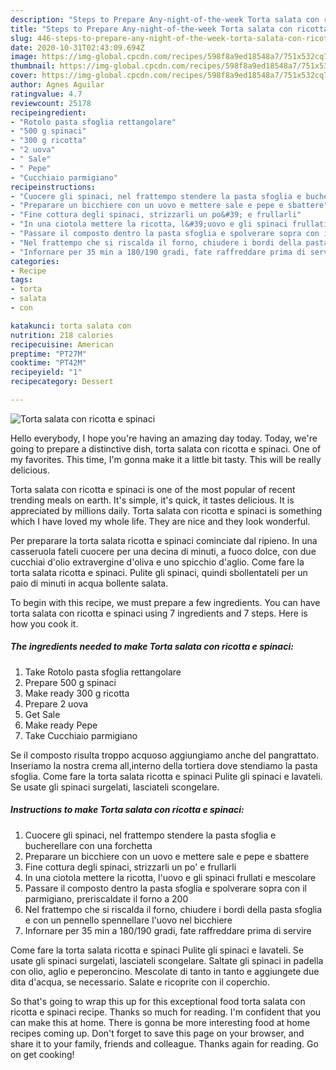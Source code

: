 ```yaml
---
description: "Steps to Prepare Any-night-of-the-week Torta salata con ricotta e spinaci"
title: "Steps to Prepare Any-night-of-the-week Torta salata con ricotta e spinaci"
slug: 446-steps-to-prepare-any-night-of-the-week-torta-salata-con-ricotta-e-spinaci
date: 2020-10-31T02:43:09.694Z
image: https://img-global.cpcdn.com/recipes/598f8a9ed18548a7/751x532cq70/torta-salata-con-ricotta-e-spinaci-recipe-main-photo.jpg
thumbnail: https://img-global.cpcdn.com/recipes/598f8a9ed18548a7/751x532cq70/torta-salata-con-ricotta-e-spinaci-recipe-main-photo.jpg
cover: https://img-global.cpcdn.com/recipes/598f8a9ed18548a7/751x532cq70/torta-salata-con-ricotta-e-spinaci-recipe-main-photo.jpg
author: Agnes Aguilar
ratingvalue: 4.7
reviewcount: 25178
recipeingredient:
- "Rotolo pasta sfoglia rettangolare"
- "500 g spinaci"
- "300 g ricotta"
- "2 uova"
- " Sale"
- " Pepe"
- "Cucchiaio parmigiano"
recipeinstructions:
- "Cuocere gli spinaci, nel frattempo stendere la pasta sfoglia e bucherellare con una forchetta"
- "Preparare un bicchiere con un uovo e mettere sale e pepe e sbattere"
- "Fine cottura degli spinaci, strizzarli un po&#39; e frullarli"
- "In una ciotola mettere la ricotta, l&#39;uovo e gli spinaci frullati e mescolare"
- "Passare il composto dentro la pasta sfoglia e spolverare sopra con il parmigiano, preriscaldate il forno a 200"
- "Nel frattempo che si riscalda il forno, chiudere i bordi della pasta sfoglia e con un pennello spennellare l&#39;uovo nel bicchiere"
- "Infornare per 35 min a 180/190 gradi, fate raffreddare prima di servire"
categories:
- Recipe
tags:
- torta
- salata
- con

katakunci: torta salata con 
nutrition: 218 calories
recipecuisine: American
preptime: "PT27M"
cooktime: "PT42M"
recipeyield: "1"
recipecategory: Dessert

---
```



![Torta salata con ricotta e spinaci](https://img-global.cpcdn.com/recipes/598f8a9ed18548a7/751x532cq70/torta-salata-con-ricotta-e-spinaci-recipe-main-photo.jpg)

Hello everybody, I hope you're having an amazing day today. Today, we're going to prepare a distinctive dish, torta salata con ricotta e spinaci. One of my favorites. This time, I'm gonna make it a little bit tasty. This will be really delicious.

Torta salata con ricotta e spinaci is one of the most popular of recent trending meals on earth. It's simple, it's quick, it tastes delicious. It is appreciated by millions daily. Torta salata con ricotta e spinaci is something which I have loved my whole life. They are nice and they look wonderful.

Per preparare la torta salata ricotta e spinaci cominciate dal ripieno. In una casseruola fateli cuocere per una decina di minuti, a fuoco dolce, con due cucchiai d&#39;olio extravergine d&#39;oliva e uno spicchio d&#39;aglio. Come fare la torta salata ricotta e spinaci. Pulite gli spinaci, quindi sbollentateli per un paio di minuti in acqua bollente salata.


To begin with this recipe, we must prepare a few ingredients. You can have torta salata con ricotta e spinaci using 7 ingredients and 7 steps. Here is how you cook it.

<!--inarticleads1-->

##### The ingredients needed to make Torta salata con ricotta e spinaci:

1. Take Rotolo pasta sfoglia rettangolare
1. Prepare 500 g spinaci
1. Make ready 300 g ricotta
1. Prepare 2 uova
1. Get  Sale
1. Make ready  Pepe
1. Take Cucchiaio parmigiano


Se il composto risulta troppo acquoso aggiungiamo anche del pangrattato. Inseriamo la nostra crema all,interno della tortiera dove stendiamo la pasta sfoglia. Come fare la torta salata ricotta e spinaci Pulite gli spinaci e lavateli. Se usate gli spinaci surgelati, lasciateli scongelare. 

<!--inarticleads2-->

##### Instructions to make Torta salata con ricotta e spinaci:

1. Cuocere gli spinaci, nel frattempo stendere la pasta sfoglia e bucherellare con una forchetta
1. Preparare un bicchiere con un uovo e mettere sale e pepe e sbattere
1. Fine cottura degli spinaci, strizzarli un po&#39; e frullarli
1. In una ciotola mettere la ricotta, l&#39;uovo e gli spinaci frullati e mescolare
1. Passare il composto dentro la pasta sfoglia e spolverare sopra con il parmigiano, preriscaldate il forno a 200
1. Nel frattempo che si riscalda il forno, chiudere i bordi della pasta sfoglia e con un pennello spennellare l&#39;uovo nel bicchiere
1. Infornare per 35 min a 180/190 gradi, fate raffreddare prima di servire


Come fare la torta salata ricotta e spinaci Pulite gli spinaci e lavateli. Se usate gli spinaci surgelati, lasciateli scongelare. Saltate gli spinaci in padella con olio, aglio e peperoncino. Mescolate di tanto in tanto e aggiungete due dita d&#39;acqua, se necessario. Salate e ricoprite con il coperchio. 

So that's going to wrap this up for this exceptional food torta salata con ricotta e spinaci recipe. Thanks so much for reading. I'm confident that you can make this at home. There is gonna be more interesting food at home recipes coming up. Don't forget to save this page on your browser, and share it to your family, friends and colleague. Thanks again for reading. Go on get cooking!
